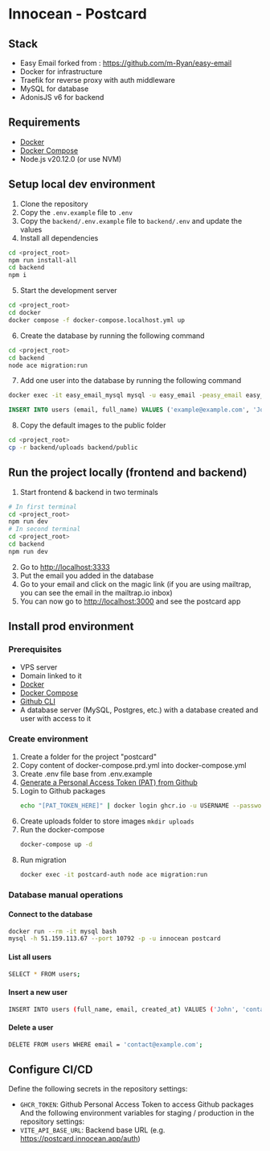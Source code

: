 # Innocean - Postcard
## Stack
- Easy Email forked from : https://github.com/m-Ryan/easy-email
- Docker for infrastructure
- Traefik for reverse proxy with auth middleware
- MySQL for database
- AdonisJS v6 for backend

## Requirements
- [Docker](https://docs.docker.com/get-docker/)
- [Docker Compose](https://docs.docker.com/compose/install/)
- Node.js v20.12.0 (or use NVM)

## Setup local dev environment
1. Clone the repository
2. Copy the `.env.example` file to `.env`
3. Copy the `backend/.env.example` file to `backend/.env` and update the values
4. Install all dependencies
```bash
cd <project_root>
npm run install-all
cd backend
npm i
```
5. Start the development server
```bash
cd <project_root>
cd docker
docker compose -f docker-compose.localhost.yml up
```
6. Create the database by running the following command
```bash
cd <project_root>
cd backend
node ace migration:run
```
7. Add one user into the database by running the following command
```bash
docker exec -it easy_email_mysql mysql -u easy_email -peasy_email easy_email_users
```
```sql
INSERT INTO users (email, full_name) VALUES ('example@example.com', 'John Doe');
```
8. Copy the default images to the public folder
```bash
cd <project_root>
cp -r backend/uploads backend/public
```

## Run the project locally (frontend and backend)
1. Start frontend & backend in two terminals
```bash
# In first terminal
cd <project_root>
npm run dev
# In second terminal
cd <project_root>
cd backend
npm run dev
```
2. Go to [http://localhost:3333](http://localhost:3333)
3. Put the email you added in the database
4. Go to your email and click on the magic link (if you are using mailtrap, you can see the email in the mailtrap.io inbox)
5. You can now go to [http://localhost:3000](http://localhost:3000) and see the postcard app

## Install prod environment
### Prerequisites
- VPS server
- Domain linked to it
- [Docker](https://docs.docker.com/get-docker/)
- [Docker Compose](https://docs.docker.com/compose/install/)
- [Github CLI](https://docs.github.com/en/get-started/getting-started-with-git/set-up-git#using-git)
- A database server (MySQL, Postgres, etc.) with a database created and user with access to it

### Create environment
1. Create a folder for the project "postcard"
2. Copy content of docker-compose.prd.yml into docker-compose.yml
3. Create .env file base from .env.example
4. [Generate a Personal Access Token (PAT) from Github](https://github.com/settings/tokens)
5. Login to Github packages
    ```bash
    echo "[PAT_TOKEN_HERE]" | docker login ghcr.io -u USERNAME --password-stdin
    ```
6. Create uploads folder to store images `mkdir uploads`
7. Run the docker-compose
    ```bash
    docker-compose up -d
    ```
8. Run migration
    ```bash
    docker exec -it postcard-auth node ace migration:run
    ```

### Database manual operations
#### Connect to the database
```bash
docker run --rm -it mysql bash
mysql -h 51.159.113.67 --port 10792 -p -u innocean postcard
```

#### List all users
```bash
SELECT * FROM users;
```

#### Insert a new user
```bash
INSERT INTO users (full_name, email, created_at) VALUES ('John', 'contact@example.com', NOW());
```

#### Delete a user
```bash
DELETE FROM users WHERE email = 'contact@example.com';
```

## Configure CI/CD
Define the following secrets in the repository settings:
- `GHCR_TOKEN`: Github Personal Access Token to access Github packages
  And the following environment variables for staging / production in the repository settings:
- `VITE_API_BASE_URL`: Backend base URL (e.g. https://postcard.innocean.app/auth)